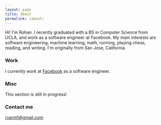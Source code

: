 ```yaml
---
layout: page
title: About
permalink: /about/
---
```



Hi! I'm Rohan. I recently graduated with a BS in Computer Science from UCLA, and work as a software engineer at Facebook. My main interests are software engineering, machine learning, math, running, playing chess, reading, and writing. I'm originally from San Jose, California.

### Work

I currently work at [Facebook](https://code.facebook.com/posts/) as a software engineer.

### Misc

This section is still in progress!

### Contact me

[rvarm1@gmail.com](mailto:rvarm1@gmail.com)
